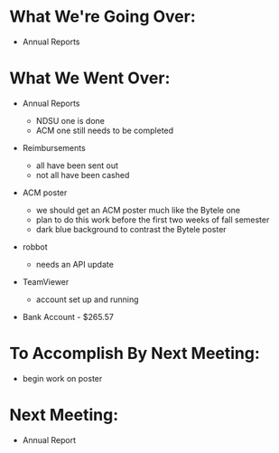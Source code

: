 # What We're Going Over:- Annual Reports# What We Went Over:  - Annual Reports	- NDSU one is done	- ACM one still needs to be completed- Reimbursements	- all have been sent out	- not all have been cashed- ACM poster	- we should get an ACM poster much like the Bytele one	- plan to do this work before the first two weeks of fall semester	- dark blue background to contrast the Bytele poster- robbot	- needs an API update- TeamViewer	- account set up and running- Bank Account - $265.57# To Accomplish By Next Meeting:  - begin work on poster# Next Meeting:- Annual Report
